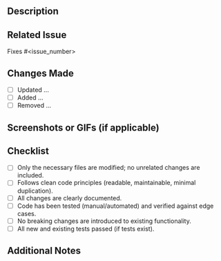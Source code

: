 ## Description
<!-- A clear and concise description of what this PR does. -->

## Related Issue
<!-- If this PR addresses an issue, please include the issue number. -->
Fixes #<issue_number>

## Changes Made
<!-- List the changes made in this PR. -->
- [ ] Updated ...
- [ ] Added ...
- [ ] Removed ...

## Screenshots or GIFs (if applicable)
<!-- Add visual changes to better communicate your changes. -->

## Checklist

- [ ] Only the necessary files are modified; no unrelated changes are included.
- [ ] Follows clean code principles (readable, maintainable, minimal duplication).
- [ ] All changes are clearly documented.
- [ ] Code has been tested (manual/automated) and verified against edge cases.
- [ ] No breaking changes are introduced to existing functionality.
- [ ] All new and existing tests passed (if tests exist).

## Additional Notes
<!-- Add any other relevant information or context, e.g., migration steps, config changes, or follow-up tasks. -->
